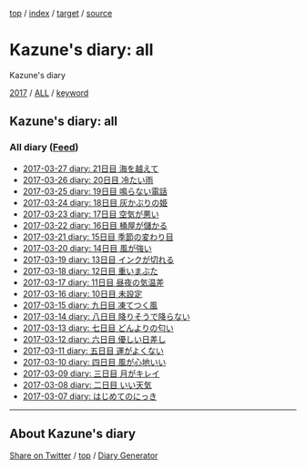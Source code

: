 [top](index.html) / [index](index.html) / [target](https://kazune.github.io/diary/idxall.html) / [source](https://github.com/kazune/diary/blob/master/idxall.src.md) 

Kazune's diary: all
=====================================================================================================
Kazune's diary

[2017](2017/index.html)
/ [ALL](idxall.html)
 / [keyword](keyword/index.html)

## Kazune's diary: all

### All diary ([Feed](https://kazune.github.io/diary/atom.xml))

* [2017-03-27 diary: 21日目 海を越えて](2017/ig170327.html)
* [2017-03-26 diary: 20日目 冷たい雨](2017/ig170326.html)
* [2017-03-25 diary: 19日目 鳴らない電話](2017/ig170325.html)
* [2017-03-24 diary: 18日目 灰かぶりの姫](2017/ig170324.html)
* [2017-03-23 diary: 17日目 空気が悪い](2017/ig170323.html)
* [2017-03-22 diary: 16日目 桶屋が儲かる](2017/ig170322.html)
* [2017-03-21 diary: 15日目 季節の変わり目](2017/ig170321.html)
* [2017-03-20 diary: 14日目 風が強い](2017/ig170320.html)
* [2017-03-19 diary: 13日目 インクが切れる](2017/ig170319.html)
* [2017-03-18 diary: 12日目 重いまぶた](2017/ig170318.html)
* [2017-03-17 diary: 11日目 昼夜の気温差](2017/ig170317.html)
* [2017-03-16 diary: 10日目 未設定](2017/ig170316.html)
* [2017-03-15 diary: 九日目 凍てつく風](2017/ig170315.html)
* [2017-03-14 diary: 八日目 降りそうで降らない](2017/ig170314.html)
* [2017-03-13 diary: 七日目 どんよりの匂い](2017/ig170313.html)
* [2017-03-12 diary: 六日目 優しい日差し](2017/ig170312.html)
* [2017-03-11 diary: 五日目 運がよくない](2017/ig170311.html)
* [2017-03-10 diary: 四日目 風が心地いい](2017/ig170310.html)
* [2017-03-09 diary: 三日目 月がキレイ](2017/ig170309.html)
* [2017-03-08 diary: 二日目 いい天気](2017/ig170308.html)
* [2017-03-07 diary: はじめてのにっき](2017/ig170307.html)


----------------------------------------------------------------------------------------------------

## About Kazune's diary

[Share on Twitter](https://twitter.com/intent/tweet?hashtags=igapyon%2Cdiary%2C%E3%81%84%E3%81%8C%E3%81%B4%E3%82%87%E3%82%93&text=Kazune%27s+diary%3A+all&url=https%3A%2F%2Fkazune.github.io%2Fdiary%2Fidxall.html) / [top](index.html) / [Diary Generator](https://github.com/igapyon/igapyonv3)

